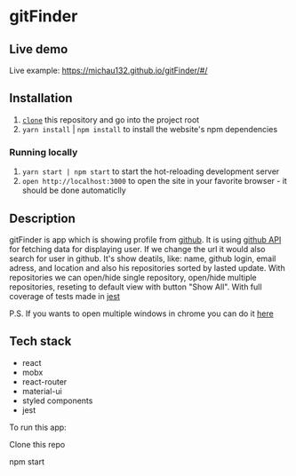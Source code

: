 # gitFinder


## Live demo
Live example: https://michau132.github.io/gitFinder/#/


## Installation

1. [`clone`](https://github.com/michau132/gitFinder.git) this repository and go into the project root
1. `yarn install` | `npm install` to install the website's npm dependencies

### Running locally

1. `yarn start | npm start` to start the hot-reloading development server 
1. `open http://localhost:3000` to open the site in your favorite browser - it should be done automaticlly

## Description
gitFinder is app which is showing profile from [github](https://github.com/). It is using [github API](https://developer.github.com/v3/) for fetching data for displaying user. If we change the url it would also search for user in github. It's show deatils, like: name, github login, email adress, and location and also  his repositories sorted by lasted update. With repositories we can open/hide single repository, open/hide multiple repositories, reseting to default view with button "Show All". With full coverage of tests made in [jest](https://jestjs.io/)

P.S. If you wants to open multiple windows in chrome you can do it  [here](chrome://settings/content/popups)


## Tech stack
+ react
+ mobx 
+ react-router
+ material-ui
+ styled components
+ jest

To run this app:

Clone this repo

npm start
